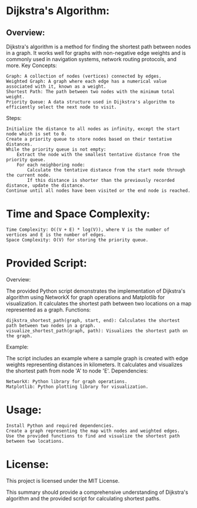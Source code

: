 Dijkstra's Algorithm:
====================
Overview:
----------

Dijkstra's algorithm is a method for finding the shortest path between nodes in a graph. It works well for graphs with non-negative edge weights and is commonly used in navigation systems, network routing protocols, and more.
Key Concepts:

    Graph: A collection of nodes (vertices) connected by edges.
    Weighted Graph: A graph where each edge has a numerical value associated with it, known as a weight.
    Shortest Path: The path between two nodes with the minimum total weight.
    Priority Queue: A data structure used in Dijkstra's algorithm to efficiently select the next node to visit.

Steps:

    Initialize the distance to all nodes as infinity, except the start node which is set to 0.
    Create a priority queue to store nodes based on their tentative distances.
    While the priority queue is not empty:
        Extract the node with the smallest tentative distance from the priority queue.
        For each neighboring node:
            Calculate the tentative distance from the start node through the current node.
            If this distance is shorter than the previously recorded distance, update the distance.
    Continue until all nodes have been visited or the end node is reached.

Time and Space Complexity:
=========================

    Time Complexity: O((V + E) * log(V)), where V is the number of vertices and E is the number of edges.
    Space Complexity: O(V) for storing the priority queue.

Provided Script:
===============
Overview:

The provided Python script demonstrates the implementation of Dijkstra's algorithm using NetworkX for graph operations and Matplotlib for visualization. It calculates the shortest path between two locations on a map represented as a graph.
Functions:

    dijkstra_shortest_path(graph, start, end): Calculates the shortest path between two nodes in a graph.
    visualize_shortest_path(graph, path): Visualizes the shortest path on the graph.

Example:

The script includes an example where a sample graph is created with edge weights representing distances in kilometers. It calculates and visualizes the shortest path from node 'A' to node 'E'.
Dependencies:

    NetworkX: Python library for graph operations.
    Matplotlib: Python plotting library for visualization.

Usage:
=======

    Install Python and required dependencies.
    Create a graph representing the map with nodes and weighted edges.
    Use the provided functions to find and visualize the shortest path between two locations.

License:
==========

This project is licensed under the MIT License.

This summary should provide a comprehensive understanding of Dijkstra's algorithm and the provided script for calculating shortest paths.
